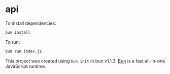 # api

To install dependencies:

```bash
bun install
```

To run:

```bash
bun run index.js
```

This project was created using `bun init` in bun v1.1.3. [Bun](https://bun.sh) is a fast all-in-one JavaScript runtime.
